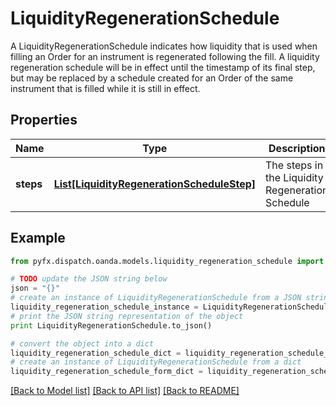 # LiquidityRegenerationSchedule

A LiquidityRegenerationSchedule indicates how liquidity that is used when filling an Order for an instrument is regenerated following the fill.  A liquidity regeneration schedule will be in effect until the timestamp of its final step, but may be replaced by a schedule created for an Order of the same instrument that is filled while it is still in effect.

## Properties
Name | Type | Description | Notes
------------ | ------------- | ------------- | -------------
**steps** | [**List[LiquidityRegenerationScheduleStep]**](LiquidityRegenerationScheduleStep.md) | The steps in the Liquidity Regeneration Schedule | [optional] 

## Example

```python
from pyfx.dispatch.oanda.models.liquidity_regeneration_schedule import LiquidityRegenerationSchedule

# TODO update the JSON string below
json = "{}"
# create an instance of LiquidityRegenerationSchedule from a JSON string
liquidity_regeneration_schedule_instance = LiquidityRegenerationSchedule.from_json(json)
# print the JSON string representation of the object
print LiquidityRegenerationSchedule.to_json()

# convert the object into a dict
liquidity_regeneration_schedule_dict = liquidity_regeneration_schedule_instance.to_dict()
# create an instance of LiquidityRegenerationSchedule from a dict
liquidity_regeneration_schedule_form_dict = liquidity_regeneration_schedule.from_dict(liquidity_regeneration_schedule_dict)
```
[[Back to Model list]](../README.md#documentation-for-models) [[Back to API list]](../README.md#documentation-for-api-endpoints) [[Back to README]](../README.md)


